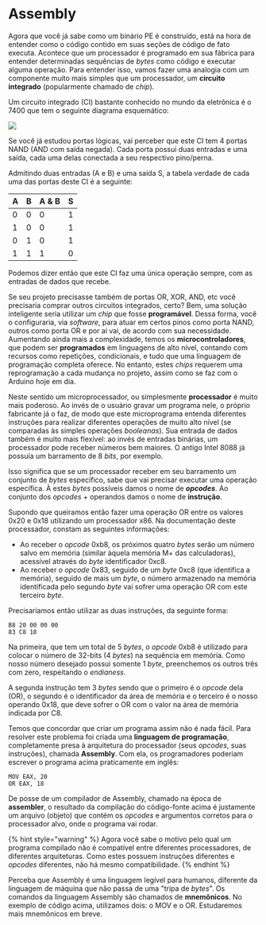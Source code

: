 # Assembly

Agora que você já sabe como um binário PE é construído, está na hora de entender como o código contido em suas seções de código de fato executa. Acontece que um processador é programado em sua fábrica para entender determinadas sequências de _bytes_ como código e executar alguma operação. Para entender isso, vamos fazer uma analogia com um componente muito mais simples que um processador, um **circuito integrado** \(popularmente chamado de _chip_\).

Um circuito integrado \(CI\) bastante conhecido no mundo da eletrônica é o 7400 que tem o seguinte diagrama esquemático:

![](../.gitbook/assets/7400.png)

Se você já estudou portas lógicas, vai perceber que este CI tem 4 portas NAND \(AND com saída negada\). Cada porta possui duas entradas e uma saída, cada uma delas conectada a seu respectivo pino/perna.

Admitindo duas entradas \(A e B\) e uma saída S, a tabela verdade de cada uma das portas deste CI é a seguinte:

| A | B | A & B | S |
| :--- | :--- | :--- | :--- |
| 0 | 0 | 0 | 1 |
| 1 | 0 | 0 | 1 |
| 0 | 1 | 0 | 1 |
| 1 | 1 | 1 | 0 |

Podemos dizer então que este CI faz uma única operação sempre, com as entradas de dados que recebe.

Se seu projeto precisasse também de portas OR, XOR, AND, etc você precisaria comprar outros circuitos integrados, certo? Bem, uma solução inteligente seria utilizar um _chip_ que fosse **programável**. Dessa forma, você o configuraria, via _software_, para atuar em certos pinos como porta NAND, outros como porta OR e por aí vai, de acordo com sua necessidade. Aumentando ainda mais a complexidade, temos os **microcontroladores**, que podem ser **programados** em linguagens de alto nível, contando com recursos como repetições, condicionais, e tudo que uma linguagem de programação completa oferece. No entanto, estes _chips_ requerem uma reprogramação a cada mudança no projeto, assim como se faz com o Arduino hoje em dia.

Neste sentido um microprocessador, ou simplesmente **processador** é muito mais poderoso. Ao invés de o usuário gravar um programa nele, o próprio fabricante já o faz, de modo que este microprograma entenda diferentes instruções para realizar diferentes operações de muito alto nível \(se comparadas às simples operações _booleanas_\). Sua entrada de dados também é muito mais flexível: ao invés de entradas binárias, um processador pode receber números bem maiores. O antigo Intel 8088 já possuía um barramento de 8 _bits_, por exemplo.

Isso significa que se um processador receber em seu barramento um conjunto de _bytes_ específico, sabe que vai precisar executar uma operação específica. À estes _bytes_ possíveis damos o nome de _**opcodes**_. Ao conjunto dos _opcodes_ + operandos damos o nome de **instrução**.

Supondo que queiramos então fazer uma operação OR entre os valores 0x20 e 0x18 utilizando um processador x86. Na documentação deste processador, constam as seguintes informações:

* Ao receber o _opcode_ 0xb8, os próximos quatro _bytes_ serão um número salvo em memória \(similar àquela memória M+ das calculadoras\), acessível através do _byte_ identificador 0xc8.
* Ao receber o _opcode_ 0x83, seguido de um _byte_ 0xc8 \(que identifica a memória\), seguido de mais um _byte_, o número armazenado na memória identificada pelo segundo _byte_ vai sofrer uma operação OR com este terceiro _byte_.

Precisaríamos então utilizar as duas instruções, da seguinte forma:

```text
B8 20 00 00 00
83 C8 18
```

Na primeira, que tem um total de 5 _bytes_, o _opcode_ 0xb8 é utilizado para colocar o número de 32-bits \(4 _bytes_\) na sequência em memória. Como nosso número desejado possui somente 1 _byte_, preenchemos os outros três com zero, respeitando o _endianess_.

A segunda instrução tem 3 _bytes_ sendo que o primeiro é o _opcode_ dela \(OR\), o segundo é o identificador da área de memória e o terceiro é o nosso operando 0x18, que deve sofrer o OR com o valor na área de memória indicada por C8.

Temos que concordar que criar um programa assim não é nada fácil. Para resolver este problema foi criada uma **linguagem de programação**, completamente presa à arquitetura do processador \(seus _opcodes_, suas instruções\), chamada **Assembly**. Com ela, os programadores poderiam escrever o programa acima praticamente em inglês:

```text
MOV EAX, 20
OR EAX, 18
```

De posse de um compilador de Assembly, chamado na época de **assembler**, o resultado da compilação do código-fonte acima é justamente um arquivo \(objeto\) que contém os _opcodes_ e argumentos corretos para o processador alvo, onde o programa vai rodar.

{% hint style="warning" %}
Agora você sabe o motivo pelo qual um programa compilado não é compatível entre diferentes processadores, de diferentes arquiteturas. Como estes possuem instruções diferentes e _opcodes_ diferentes, não há mesmo compatibilidade.
{% endhint %}

Perceba que Assembly é uma linguagem legível para humanos, diferente da linguagem de máquina que não passa de uma "tripa de _bytes_". Os comandos da linguagem Assembly são chamados de **mnemônicos**. No exemplo de código acima, utilizamos dois: o MOV e o OR. Estudaremos mais mnemônicos em breve.

